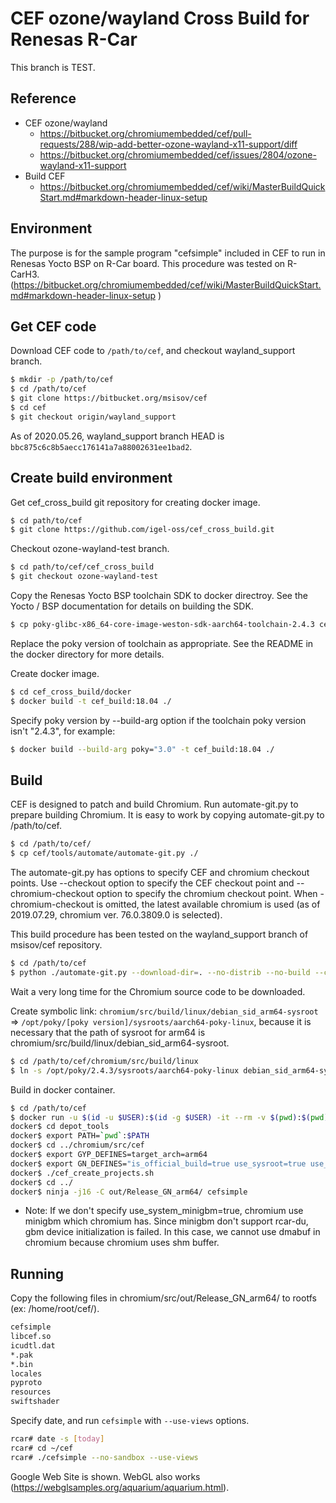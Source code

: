 # CEF ozone/wayland Cross Build for Renesas R-Car

This branch is TEST.

## Reference

- CEF ozone/wayland
  - https://bitbucket.org/chromiumembedded/cef/pull-requests/288/wip-add-better-ozone-wayland-x11-support/diff
  - https://bitbucket.org/chromiumembedded/cef/issues/2804/ozone-wayland-x11-support
- Build CEF
  - https://bitbucket.org/chromiumembedded/cef/wiki/MasterBuildQuickStart.md#markdown-header-linux-setup

## Environment

The purpose is for the sample program "cefsimple" included in CEF to run in Renesas Yocto BSP on R-Car board. This procedure was tested on R-CarH3.
(https://bitbucket.org/chromiumembedded/cef/wiki/MasterBuildQuickStart.md#markdown-header-linux-setup )

## Get CEF code
Download CEF code to `/path/to/cef`, and checkout wayland_support branch.

```bash
$ mkdir -p /path/to/cef
$ cd /path/to/cef
$ git clone https://bitbucket.org/msisov/cef
$ cd cef
$ git checkout origin/wayland_support
```

As of 2020.05.26, wayland_support branch HEAD is `bbc875c6c8b5aecc176141a7a88002631ee1bad2`.

## Create build environment

Get cef_cross_build git repository for creating docker image.

```bash
$ cd path/to/cef
$ git clone https://github.com/igel-oss/cef_cross_build.git
```

Checkout ozone-wayland-test branch.

```bash
$ cd path/to/cef/cef_cross_build
$ git checkout ozone-wayland-test
```

Copy the Renesas Yocto BSP toolchain SDK to docker directroy. See the Yocto / BSP documentation for details on building the SDK.

```bash
$ cp poky-glibc-x86_64-core-image-weston-sdk-aarch64-toolchain-2.4.3 cef_cross_build/docker/
```

Replace the poky version of toolchain as appropriate. See the README in the docker directory for more details.

Create docker image.

```bash
$ cd cef_cross_build/docker
$ docker build -t cef_build:18.04 ./
```

Specify poky version by --build-arg option if the toolchain poky version isn't "2.4.3", for example:

```bash
$ docker build --build-arg poky="3.0" -t cef_build:18.04 ./
```

## Build
CEF is designed to patch and build Chromium. Run automate-git.py to prepare building Chromium. It is easy to work by copying automate-git.py to /path/to/cef.

```bash
$ cd /path/to/cef/
$ cp cef/tools/automate/automate-git.py ./
```

The automate-git.py has options to specify CEF and chromium checkout points. Use --checkout option to specify the CEF checkout point and --chromium-checkout option to specify the chromium checkout point. When -chromium-checkout is omitted, the latest available chromium is used (as of 2019.07.29, chromium ver. 76.0.3809.0 is selected).

This build procedure has been tested on the wayland_support branch of msisov/cef repository.

```bash
$ cd /path/to/cef
$ python ./automate-git.py --download-dir=. --no-distrib --no-build --checkout=bbc875c6c8b5aecc176141a7a88002631ee1bad2
```

Wait a very long time for the Chromium source code to be downloaded.

Create symbolic link: `chromium/src/build/linux/debian_sid_arm64-sysroot` => `/opt/poky/[poky version]/sysroots/aarch64-poky-linux`, because it is necessary that the path of sysroot for arm64 is chromium/src/build/linux/debian_sid_arm64-sysroot.

```bash
$ cd /path/to/cef/chromium/src/build/linux
$ ln -s /opt/poky/2.4.3/sysroots/aarch64-poky-linux debian_sid_arm64-sysroot
```

Build in docker container.

```bash
$ cd /path/to/cef
$ docker run -u $(id -u $USER):$(id -g $USER) -it --rm -v $(pwd):$(pwd) -w $(pwd) -e GYP_DEFINES -e GN_DEFINES cef_build:18.04
docker$ cd depot_tools
docker$ export PATH=`pwd`:$PATH
docker$ cd ../chromium/src/cef
docker$ export GYP_DEFINES=target_arch=arm64
docker$ export GN_DEFINES="is_official_build=true use_sysroot=true use_allocator=none symbol_level=1 use_cups=false use_gnome_keyring=false enable_remoting=false enable_nacl=false use_kerberos=false use_gtk=false treat_warnings_as_errors=false ozone_platform_wayland=true ozone_platform_x11=true ozone_platform=wayland use_ozone=true use_glib=true use_aura=true ozone_auto_platforms=false dcheck_always_on=false use_xkbcommon=true use_system_minigbm=true use_system_libdrm=true"
docker$ ./cef_create_projects.sh
docker$ cd ../
docker$ ninja -j16 -C out/Release_GN_arm64/ cefsimple
```

* Note: If we don't specify use_system_minigbm=true, chromium use minigbm which  chromium has. Since minigbm don't support rcar-du, gbm device initialization is failed. In this case, we cannot use dmabuf in chromium because chromium uses shm buffer.

## Running


Copy the following files in chromium/src/out/Release_GN_arm64/ to rootfs (ex: /home/root/cef/).

```bash
cefsimple
libcef.so
icudtl.dat
*.pak
*.bin
locales
pyproto
resources
swiftshader
```

Specify date, and run `cefsimple` with `--use-views` options.

```bash
rcar# date -s [today]
rcar# cd ~/cef
rcar# ./cefsimple --no-sandbox --use-views
```

Google Web Site is shown. WebGL also works (https://webglsamples.org/aquarium/aquarium.html).
